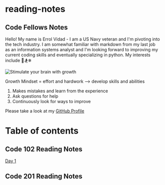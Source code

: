 # reading-notes

## **Code Fellows Notes**

Hello! My name is Errol Vidad - I am a US Navy veteran and I'm pivoting into the tech industry. I am somewhat familiar with markdown from my last job as an information systems analyst and I'm looking forward to improving my current coding skills and eventually specializing in python. My interests include &#x1F3C8;&#x1F3C2;&#x2744;

![Stimulate your brain with growth](https://images.rawpixel.com/image_png_1300/czNmcy1wcml2YXRlL3Jhd3BpeGVsX2ltYWdlcy93ZWJzaXRlX2NvbnRlbnQvbHIvam9iNjg2LTEwMS1wLnBuZw.png)

Growth Mindset = effort and hardwork --> develop skills and abilities
1. Makes mistakes and learn from the experience
2. Ask questions for help
3. Continuously look for ways to improve

Please take a look at my [GitHub Profile](https://github.com/evidad)

# Table of contents

## Code 102 Reading Notes
[Day 1](docs/class1.md
)

## Code 201 Reading Notes
